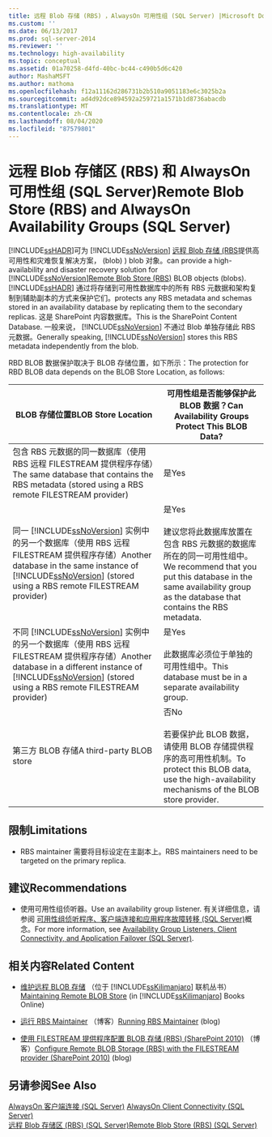 ```yaml
---
title: 远程 Blob 存储 (RBS) ，AlwaysOn 可用性组 (SQL Server) |Microsoft Docs
ms.custom: ''
ms.date: 06/13/2017
ms.prod: sql-server-2014
ms.reviewer: ''
ms.technology: high-availability
ms.topic: conceptual
ms.assetid: 01a70258-d4fd-40bc-bc44-c490b5d6c420
author: MashaMSFT
ms.author: mathoma
ms.openlocfilehash: f12a11162d286731b2b510a9051183e6c3025b2a
ms.sourcegitcommit: ad4d92dce894592a259721a1571b1d8736abacdb
ms.translationtype: MT
ms.contentlocale: zh-CN
ms.lasthandoff: 08/04/2020
ms.locfileid: "87579801"
---
```

# <a name="remote-blob-store-rbs-and-alwayson-availability-groups-sql-server"></a><span data-ttu-id="d01f7-102">远程 Blob 存储区 (RBS) 和 AlwaysOn 可用性组 (SQL Server)</span><span class="sxs-lookup"><span data-stu-id="d01f7-102">Remote Blob Store (RBS) and AlwaysOn Availability Groups (SQL Server)</span></span>
  [!INCLUDE[ssHADR](../../../includes/sshadr-md.md)]<span data-ttu-id="d01f7-103">可为 [!INCLUDE[ssNoVersion](../../../includes/ssnoversion-md.md)] [远程 Blob 存储 (RBS](../../../relational-databases/blob/remote-blob-store-rbs-sql-server.md)提供高可用性和灾难恢复解决方案， (blob) ) blob 对象。</span><span class="sxs-lookup"><span data-stu-id="d01f7-103">can provide a high-availability and disaster recovery solution for [!INCLUDE[ssNoVersion](../../../includes/ssnoversion-md.md)][Remote Blob Store (RBS)](../../../relational-databases/blob/remote-blob-store-rbs-sql-server.md) BLOB objects (blobs).</span></span> [!INCLUDE[ssHADR](../../../includes/sshadr-md.md)] <span data-ttu-id="d01f7-104">通过将存储到可用性数据库中的所有 RBS 元数据和架构复制到辅助副本的方式来保护它们。</span><span class="sxs-lookup"><span data-stu-id="d01f7-104">protects any RBS metadata and schemas stored in an availability database by replicating them to the secondary replicas.</span></span> <span data-ttu-id="d01f7-105">这是 SharePoint 内容数据库。</span><span class="sxs-lookup"><span data-stu-id="d01f7-105">This is the SharePoint Content Database.</span></span> <span data-ttu-id="d01f7-106">一般来说， [!INCLUDE[ssNoVersion](../../../includes/ssnoversion-md.md)] 不通过 Blob 单独存储此 RBS 元数据。</span><span class="sxs-lookup"><span data-stu-id="d01f7-106">Generally speaking, [!INCLUDE[ssNoVersion](../../../includes/ssnoversion-md.md)] stores this RBS metadata independently from the blob.</span></span>  
  
 <span data-ttu-id="d01f7-107">RBD BLOB 数据保护取决于 BLOB 存储位置，如下所示：</span><span class="sxs-lookup"><span data-stu-id="d01f7-107">The protection for RBD BLOB data depends on the BLOB Store Location, as follows:</span></span>  
  
|<span data-ttu-id="d01f7-108">BLOB 存储位置</span><span class="sxs-lookup"><span data-stu-id="d01f7-108">BLOB Store Location</span></span>|<span data-ttu-id="d01f7-109">可用性组是否能够保护此 BLOB 数据？</span><span class="sxs-lookup"><span data-stu-id="d01f7-109">Can Availability Groups Protect This BLOB Data?</span></span>|  
|-------------------------|-----------------------------------------------------|  
|<span data-ttu-id="d01f7-110">包含 RBS 元数据的同一数据库（使用 RBS 远程 FILESTREAM 提供程序存储）</span><span class="sxs-lookup"><span data-stu-id="d01f7-110">The same database that contains the RBS metadata  (stored using a RBS remote FILESTREAM provider)</span></span>|<span data-ttu-id="d01f7-111">是</span><span class="sxs-lookup"><span data-stu-id="d01f7-111">Yes</span></span>|  
|<span data-ttu-id="d01f7-112">同一 [!INCLUDE[ssNoVersion](../../../includes/ssnoversion-md.md)] 实例中的另一个数据库（使用 RBS 远程 FILESTREAM 提供程序存储）</span><span class="sxs-lookup"><span data-stu-id="d01f7-112">Another database in the same instance of [!INCLUDE[ssNoVersion](../../../includes/ssnoversion-md.md)] (stored using a RBS remote FILESTREAM provider)</span></span>|<span data-ttu-id="d01f7-113">是</span><span class="sxs-lookup"><span data-stu-id="d01f7-113">Yes</span></span><br /><br /> <span data-ttu-id="d01f7-114">建议您将此数据库放置在包含 RBS 元数据的数据库所在的同一可用性组中。</span><span class="sxs-lookup"><span data-stu-id="d01f7-114">We recommend that you put this database in the same availability group as the database that contains the RBS metadata.</span></span>|  
|<span data-ttu-id="d01f7-115">不同 [!INCLUDE[ssNoVersion](../../../includes/ssnoversion-md.md)] 实例中的另一个数据库（使用 RBS 远程 FILESTREAM 提供程序存储）</span><span class="sxs-lookup"><span data-stu-id="d01f7-115">Another database in a different instance of [!INCLUDE[ssNoVersion](../../../includes/ssnoversion-md.md)] (stored using a RBS remote FILESTREAM provider)</span></span>|<span data-ttu-id="d01f7-116">是</span><span class="sxs-lookup"><span data-stu-id="d01f7-116">Yes</span></span><br /><br /> <span data-ttu-id="d01f7-117">此数据库必须位于单独的可用性组中。</span><span class="sxs-lookup"><span data-stu-id="d01f7-117">This database must be in a separate availability group.</span></span>|  
|<span data-ttu-id="d01f7-118">第三方 BLOB 存储</span><span class="sxs-lookup"><span data-stu-id="d01f7-118">A third-party BLOB store</span></span>|<span data-ttu-id="d01f7-119">否</span><span class="sxs-lookup"><span data-stu-id="d01f7-119">No</span></span><br /><br /> <span data-ttu-id="d01f7-120">若要保护此 BLOB 数据，请使用 BLOB 存储提供程序的高可用性机制。</span><span class="sxs-lookup"><span data-stu-id="d01f7-120">To protect this BLOB data, use the high-availability mechanisms of the BLOB store provider.</span></span>|  
  
##  <a name="limitations"></a><a name="Limitations"></a> <span data-ttu-id="d01f7-121">限制</span><span class="sxs-lookup"><span data-stu-id="d01f7-121">Limitations</span></span>  
  
-   <span data-ttu-id="d01f7-122">RBS maintainer 需要将目标设定在主副本上。</span><span class="sxs-lookup"><span data-stu-id="d01f7-122">RBS maintainers need to be targeted on the primary replica.</span></span>  
  
##  <a name="recommendations"></a><a name="Recommendations"></a> <span data-ttu-id="d01f7-123">建议</span><span class="sxs-lookup"><span data-stu-id="d01f7-123">Recommendations</span></span>  
  
-   <span data-ttu-id="d01f7-124">使用可用性组侦听器。</span><span class="sxs-lookup"><span data-stu-id="d01f7-124">Use an availability group listener.</span></span> <span data-ttu-id="d01f7-125">有关详细信息，请参阅 [可用性组侦听程序、客户端连接和应用程序故障转移 (SQL Server)](../../listeners-client-connectivity-application-failover.md)概念。</span><span class="sxs-lookup"><span data-stu-id="d01f7-125">For more information, see [Availability Group Listeners, Client Connectivity, and Application Failover &#40;SQL Server&#41;](../../listeners-client-connectivity-application-failover.md).</span></span>  
  
##  <a name="related-content"></a><a name="RelatedContent"></a> <span data-ttu-id="d01f7-126">相关内容</span><span class="sxs-lookup"><span data-stu-id="d01f7-126">Related Content</span></span>  
  
-   <span data-ttu-id="d01f7-127">[维护远程 BLOB 存储](https://msdn.microsoft.com/library/gg316773\(SQL.105\).aspx) （位于 [!INCLUDE[ssKilimanjaro](../../../includes/sskilimanjaro-md.md)] 联机丛书）</span><span class="sxs-lookup"><span data-stu-id="d01f7-127">[Maintaining Remote BLOB Store](https://msdn.microsoft.com/library/gg316773\(SQL.105\).aspx) (in [!INCLUDE[ssKilimanjaro](../../../includes/sskilimanjaro-md.md)] Books Online)</span></span>  
  
-   <span data-ttu-id="d01f7-128">[运行 RBS Maintainer](https://blogs.msdn.com/b/sqlrbs/archive/2010/03/19/running-rbs-maintainer.aspx) （博客）</span><span class="sxs-lookup"><span data-stu-id="d01f7-128">[Running RBS Maintainer](https://blogs.msdn.com/b/sqlrbs/archive/2010/03/19/running-rbs-maintainer.aspx) (blog)</span></span>  
  
-   <span data-ttu-id="d01f7-129">[使用 FILESTREAM 提供程序配置 BLOB 存储 (RBS) (SharePoint 2010)](https://blogs.msdn.com/b/mvpawardprogram/archive/2012/04/02/configure-remote-blob-storage-rbs-with-the-filestream-provider-sharepoint-2010.aspx) （博客）</span><span class="sxs-lookup"><span data-stu-id="d01f7-129">[Configure Remote BLOB Storage (RBS) with the FILESTREAM provider (SharePoint 2010)](https://blogs.msdn.com/b/mvpawardprogram/archive/2012/04/02/configure-remote-blob-storage-rbs-with-the-filestream-provider-sharepoint-2010.aspx) (blog)</span></span>  
  
## <a name="see-also"></a><span data-ttu-id="d01f7-130">另请参阅</span><span class="sxs-lookup"><span data-stu-id="d01f7-130">See Also</span></span>  
 <span data-ttu-id="d01f7-131">[AlwaysOn 客户端连接 &#40;SQL Server&#41;](always-on-client-connectivity-sql-server.md) </span><span class="sxs-lookup"><span data-stu-id="d01f7-131">[AlwaysOn Client Connectivity &#40;SQL Server&#41;](always-on-client-connectivity-sql-server.md) </span></span>  
 [<span data-ttu-id="d01f7-132">远程 Blob 存储区 (RBS) (SQL Server)</span><span class="sxs-lookup"><span data-stu-id="d01f7-132">Remote Blob Store &#40;RBS&#41; &#40;SQL Server&#41;</span></span>](../../../relational-databases/blob/remote-blob-store-rbs-sql-server.md)  
  
  
